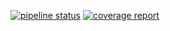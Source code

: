 [![pipeline status](https://gitlab.com/isaacson/nicephasespace/badges/master/pipeline.svg)](https://gitlab.com/isaacson/nicephasespace/commits/master)
[![coverage report](https://gitlab.com/isaacson/nicephasespace/badges/master/coverage.svg)](https://gitlab.com/isaacson/nicephasespace/commits/master)
